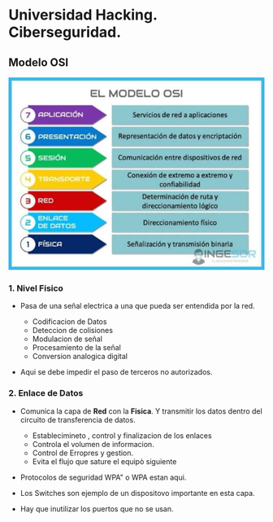 # Universidad Hacking. Ciberseguridad.


## Modelo OSI

![Niveles del Modelo OSI](osi.jpg)


### 1. Nivel Fisico

- Pasa de una señal electrica a una que pueda ser entendida por la red.
    - Codificacion de Datos
    - Deteccion de colisiones
    - Modulacion de señal
    - Procesamiento de la señal
    - Conversion analogica digital

- Aqui se debe impedir el paso de terceros no autorizados.

### 2. Enlace de Datos

- Comunica la capa de **Red** con la **Fisica**. Y transmitir los datos dentro del circuito de transferencia de datos.     
    - Establecimineto , control y finalizacion de los enlaces
    - Controla el volumen de informacion.
    - Control de Erropres y gestion.
    - Evita el flujo que sature el equipò siguiente

- Protocolos de seguridad WPA" o WPA estan aqui.
- Los Switches son ejemplo de un dispositovo importante  en esta capa.
- Hay que inutilizar los puertos que no se usan.





